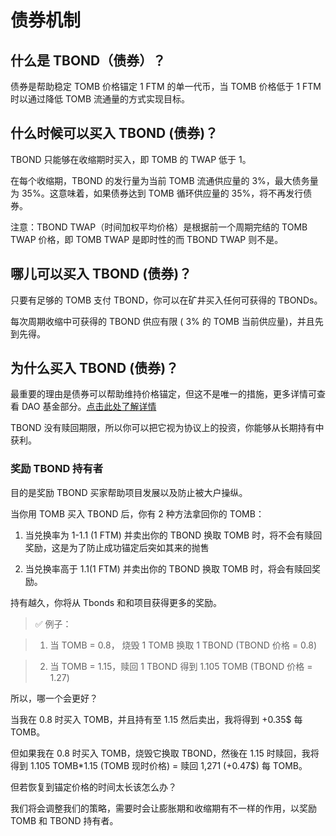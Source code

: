 # 债券机制

## 什么是 TBOND（债券）？

债券是帮助稳定 TOMB 价格锚定 1 FTM 的单一代币，当 TOMB 价格低于 1 FTM 时以通过降低 TOMB 流通量的方式实现目标。

## 什么时候可以买入 TBOND (债券)？

TBOND 只能够在收缩期时买入，即 TOMB 的 TWAP 低于 1。

在每个收缩期，TBOND 的发行量为当前 TOMB 流通供应量的 3%，最大债务量为 35%。这意味着，如果债券达到 TOMB 循环供应量的 35%，将不再发行债券。

注意：TBOND TWAP（时间加权平均价格）是根据前一个周期完结的 TOMB TWAP 价格，即 TOMB TWAP 是即时性的而 TBOND TWAP 则不是。

## 哪儿可以买入 TBOND (债券)？

只要有足够的 TOMB 支付 TBOND，你可以在矿井买入任何可获得的 TBONDs。

每次周期收缩中可获得的 TBOND 供应有限 ( 3% 的 TOMB 当前供应量)，并且先到先得。

## 为什么买入 TBOND (债券)？

最重要的理由是债券可以帮助维持价格锚定，但这不是唯一的措施，更多详情可查看 DAO 基金部分。[点击此处了解详情](https://docs.tomb.finance/protocol/dao-fund)

TBOND 没有赎回期限，所以你可以把它视为协议上的投资，你能够从长期持有中获利。

### 奖励 TBOND 持有者

目的是奖励 TBOND 买家帮助项目发展以及防止被大户操纵。

当你用 TOMB 买入 TBOND 后，你有 2 种方法拿回你的 TOMB：

1. 当兑换率为 1-1.1 (1 FTM) 并卖出你的 TBOND 换取 TOMB 时，将不会有赎回奖励，这是为了防止成功锚定后突如其来的抛售

2. 当兑换率高于 1.1(1 FTM) 并卖出你的 TBOND 换取 TOMB 时，将会有赎回奖励。

持有越久，你将从 Tbonds 和和项目获得更多的奖励。

> ✅ 例子：

> 1. 当 TOMB = 0.8， 烧毁 1 TOMB 换取 1 TBOND (TBOND 价格 = 0.8)

> 2. 当 TOMB = 1.15，赎回 1 TBOND 得到 1.105 TOMB (TBOND 价格 = 1.27)

所以，哪一个会更好？

当我在 0.8 时买入 TOMB，并且持有至 1.15 然后卖出，我将得到 +0.35$ 每 TOMB。

但如果我在 0.8 时买入 TOMB，烧毁它换取 TBOND，然後在 1.15 时赎回，我将得到 1.105 TOMB\*1.15 (TOMB 现时价格) = 赎回 1,271 (+0.47$) 每 TOMB。

但若恢复到锚定价格的时间太长该怎么办？

我们将会调整我们的策略，需要时会让膨胀期和收缩期有不一样的作用，以奖励 TOMB 和 TBOND 持有者。
